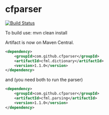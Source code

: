cfparser
========
[![Build Status](https://travis-ci.org/cfparser/cfparser.svg?branch=master)](https://travis-ci.org/cfparser/cfparser.svg)

To build use:
mvn clean install

Artifact is now on Maven Central.
```xml
<dependency>
    <groupId>com.github.cfparser</groupId>
    <artifactId>cfml.dictionary</artifactId>
    <version>1.1.0</version>
</dependency>
```
and (you need both to run the parser)

```xml
<dependency>
    <groupId>com.github.cfparser</groupId>
    <artifactId>cfml.parsing</artifactId>
    <version>1.1.0</version>
</dependency>
```
